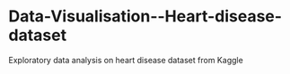 # Data-Visualisation--Heart-disease-dataset
Exploratory data analysis on heart disease dataset from Kaggle
